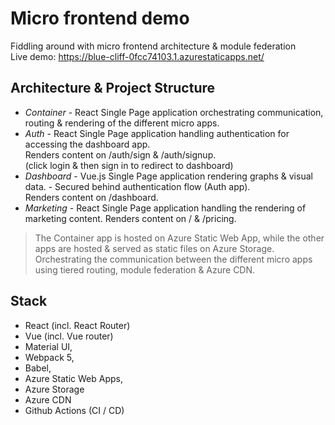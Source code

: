 # Micro frontend demo
Fiddling around with micro frontend architecture &amp; module federation
</br>Live demo: https://blue-cliff-0fcc74103.1.azurestaticapps.net/

## Architecture & Project Structure
- _Container_ - React Single Page application orchestrating communication, routing & rendering of the different micro apps.
- _Auth_ - React Single Page application handling authentication for accessing the dashboard app. </br> Renders content on /auth/sign & /auth/signup. 
  </br>(click login & then sign in to redirect to dashboard)
- _Dashboard_ - Vue.js Single Page application rendering graphs & visual data. - Secured behind authentication flow (Auth app). </br> Renders content on /dashboard.
- _Marketing_ - React Single Page application handling the rendering of marketing content. Renders content on / & /pricing.

> The Container app is hosted on Azure Static Web App, while the other apps are hosted & served as static files on Azure Storage.
> Orchestrating the communication between the different micro apps using tiered routing, module federation & Azure CDN.

## Stack
- React (incl. React Router)
- Vue (incl. Vue router)
- Material UI,
- Webpack 5,
- Babel,
- Azure Static Web Apps,
- Azure Storage 
- Azure CDN
- Github Actions (CI / CD) 

